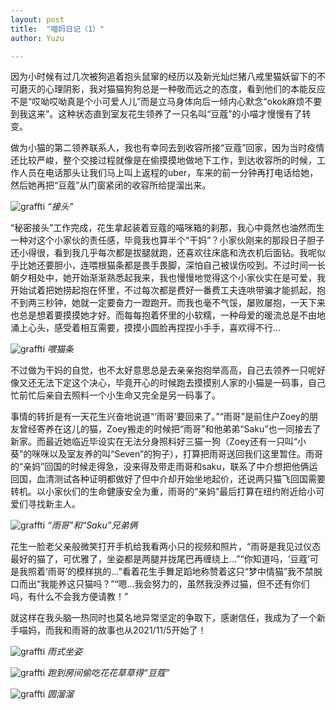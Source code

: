 ```yaml
---
layout: post
title:  "喵妈日记（1）"
author: Yuzu

---
```

因为小时候有过几次被狗追着抱头鼠窜的经历以及新光灿烂猪八戒里猫妖留下的不可磨灭的心理阴影，我对猫猫狗狗总是一种敬而远之的态度，看到他们的本能反应不是“哎呦哎呦真是个小可爱人儿”而是立马身体向后一倾内心默念“okok麻烦不要到我这来”。这种状态直到室友花生领养了一只名叫“豆蔻”的小喵才慢慢有了转变。

做为小猫的第二领养联系人，我也有幸同去到收容所接“豆蔻”回家，因为当时疫情还比较严峻，整个交接过程就像是在偷摸摸地做地下工作，到达收容所的时候，工作人员在电话那头让我们马上叫上返程的uber，车来的前一分钟再打电话给她，然后她再把“豆蔻”从门窗紧闭的收容所给提溜出来。

![graffti](/assets/images/“接头”.jpg)
*“接头”*

“秘密接头”工作完成，花生拿起装着豆蔻的喵咪箱的刹那，我心中竟然也油然而生一种对这个小家伙的责任感，毕竟我也算半个“干妈”？小家伙刚来的那段日子胆子还小得很，看到我几乎每次都是拔腿就跑，还喜欢往床底和洗衣机后面钻。我呢似乎比她还要胆小，连喂根猫条都是畏手畏脚，深怕自己被误伤咬到。不过时间一长朝夕相处中，她开始渐渐熟悉起我来，我也慢慢地觉得这个小家伙实在是可爱，我开始试着把她捞起抱在怀里，不过每次都是费好一番费工夫连哄带骗才能抓起，抱不到两三秒钟，她就一定要奋力一蹬跑开。而我也毫不气馁，屡败屡抱，一天下来也总是想着要摸摸她才好。而每每抱着怀里的小软糯，一种母爱的暖流总是不由地涌上心头，感受着相互需要，摸摸小圆脸再捏捏小手手，喜欢得不行…

![graffti](/assets/images/喂猫条.jpg)
*喂猫条*

不过做为干妈的自觉，也不太好意思总是去亲亲抱抱举高高，自己去领养一只呢好像又还无法下定这个决心，毕竟开心的时候跑去摸摸别人家的小猫是一码事，自己忙前忙后亲自去照料一个小生命又完全是另一码事了。

事情的转折是有一天花生兴奋地说道“‘雨哥’要回来了。”“雨哥”是前住户Zoey的朋友曾经寄养在这儿的猫，Zoey搬走的时候把“雨哥”和他弟弟“Saku”也一同接去了新家。而最近她临近毕设实在无法分身照料好三猫一狗（Zoey还有一只叫“小葵”的咪咪以及室友养的叫“Seven”的狗子），打算把雨哥送回我们这里暂住。雨哥的“亲妈”回国的时候走得急，没来得及带走雨哥和saku，联系了中介想把他俩运回国，血清测试各种证明都做好了但中介却开始坐地起价，还说两只猫飞回国需要转机。以小家伙们的生命健康安全为重，雨哥的“亲妈”最后打算在纽约附近给小可爱们寻找新主人。

![graffti](/assets/images/“雨哥”和“Saku”兄弟俩.jpg)
*“雨哥”和“Saku”兄弟俩*

花生一脸老父亲般微笑打开手机给我看两小只的视频和照片，“雨哥是我见过仪态最好的猫了，可优雅了，坐姿都是两腿并拢尾巴再缠绕上…”“你知道吗，‘豆蔻’可是我照着‘雨哥’的模样挑的…”看着花生手舞足蹈地称赞着这只“梦中情猫”我不禁脱口而出“我能养这只猫吗？”“嗯…我会努力的，虽然我没养过猫，但不还有你们吗，有什么不会我方便请教！”

就这样在我头脑一热同时也莫名地异常坚定的争取下，感谢信任，我成为了一个新手喵妈，而我和雨哥的故事也从2021/11/5开始了！

![graffti](/assets/images/雨式坐姿.jpg)
*雨式坐姿*

![graffti](/assets/images/跑到房间偷吃花花草草得“豆蔻”.jpg)
*跑到房间偷吃花花草草得“豆蔻”*

![graffti](/assets/images/圆溜溜.jpg)
*圆溜溜*
